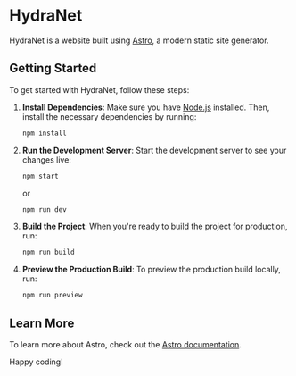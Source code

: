 # HydraNet

HydraNet is a website built using [Astro](https://astro.build/), a modern static site generator.

## Getting Started

To get started with HydraNet, follow these steps:

1. **Install Dependencies**: Make sure you have [Node.js](https://nodejs.org/) installed. Then, install the necessary dependencies by running:

   ```bash
   npm install
   ```

2. **Run the Development Server**: Start the development server to see your changes live:

   ```bash
   npm start
   ```

   or

   ```bash
   npm run dev
   ```

3. **Build the Project**: When you're ready to build the project for production, run:

   ```bash
   npm run build
   ```

4. **Preview the Production Build**: To preview the production build locally, run:
   ```bash
   npm run preview
   ```

## Learn More

To learn more about Astro, check out the [Astro documentation](https://docs.astro.build/).

Happy coding!
